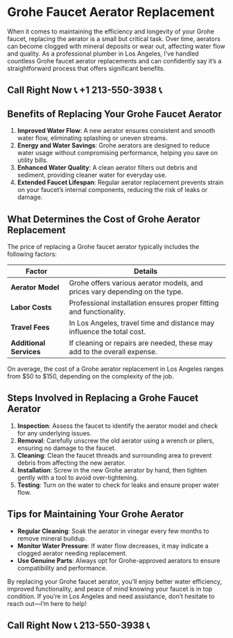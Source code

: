 # Grohe Faucet Aerator Replacement  

When it comes to maintaining the efficiency and longevity of your Grohe faucet, replacing the aerator is a small but critical task. Over time, aerators can become clogged with mineral deposits or wear out, affecting water flow and quality. As a professional plumber in Los Angeles, I’ve handled countless Grohe faucet aerator replacements and can confidently say it’s a straightforward process that offers significant benefits.  

## Call Right Now 📞 +1 213-550-3938 📞

## Benefits of Replacing Your Grohe Faucet Aerator  

1. **Improved Water Flow**: A new aerator ensures consistent and smooth water flow, eliminating splashing or uneven streams.  
2. **Energy and Water Savings**: Grohe aerators are designed to reduce water usage without compromising performance, helping you save on utility bills.  
3. **Enhanced Water Quality**: A clean aerator filters out debris and sediment, providing cleaner water for everyday use.  
4. **Extended Faucet Lifespan**: Regular aerator replacement prevents strain on your faucet’s internal components, reducing the risk of leaks or damage.  

## What Determines the Cost of Grohe Aerator Replacement  

The price of replacing a Grohe faucet aerator typically includes the following factors:  

| **Factor**                | **Details**                                                                 |  
|---------------------------|-----------------------------------------------------------------------------|  
| **Aerator Model**         | Grohe offers various aerator models, and prices vary depending on the type.|  
| **Labor Costs**           | Professional installation ensures proper fitting and functionality.        |  
| **Travel Fees**           | In Los Angeles, travel time and distance may influence the total cost.     |  
| **Additional Services**   | If cleaning or repairs are needed, these may add to the overall expense.    |  

On average, the cost of a Grohe aerator replacement in Los Angeles ranges from $50 to $150, depending on the complexity of the job.  

## Steps Involved in Replacing a Grohe Faucet Aerator  

1. **Inspection**: Assess the faucet to identify the aerator model and check for any underlying issues.  
2. **Removal**: Carefully unscrew the old aerator using a wrench or pliers, ensuring no damage to the faucet.  
3. **Cleaning**: Clean the faucet threads and surrounding area to prevent debris from affecting the new aerator.  
4. **Installation**: Screw in the new Grohe aerator by hand, then tighten gently with a tool to avoid over-tightening.  
5. **Testing**: Turn on the water to check for leaks and ensure proper water flow.  

## Tips for Maintaining Your Grohe Aerator  

- **Regular Cleaning**: Soak the aerator in vinegar every few months to remove mineral buildup.  
- **Monitor Water Pressure**: If water flow decreases, it may indicate a clogged aerator needing replacement.  
- **Use Genuine Parts**: Always opt for Grohe-approved aerators to ensure compatibility and performance.  

By replacing your Grohe faucet aerator, you’ll enjoy better water efficiency, improved functionality, and peace of mind knowing your faucet is in top condition. If you’re in Los Angeles and need assistance, don’t hesitate to reach out—I’m here to help!
## Call Right Now 📞 213-550-3938 📞